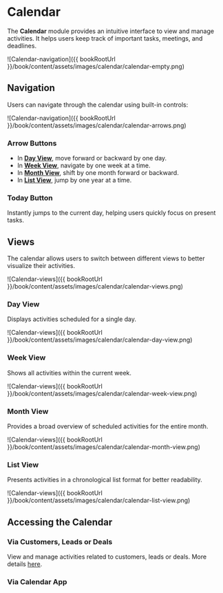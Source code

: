 # Calendar

The **Calendar** module provides an intuitive interface to view and manage activities. It helps users keep track of important tasks, meetings, and deadlines.

![Calendar-navigation]({{ bookRootUrl }}/book/content/assets/images/calendar/calendar-empty.png)

## Navigation

Users can navigate through the calendar using built-in controls:

![Calendar-navigation]({{ bookRootUrl }}/book/content/assets/images/calendar/calendar-arrows.png)

### Arrow Buttons

- In [**Day View**](#day-view), move forward or backward by one day.
- In [**Week View**](#week-view), navigate by one week at a time.
- In [**Month View**](#month-view), shift by one month forward or backward.
- In [**List View**](#list-view), jump by one year at a time.

### Today Button

Instantly jumps to the current day, helping users quickly focus on present tasks.

## Views

The calendar allows users to switch between different views to better visualize their activities.

![Calendar-views]({{ bookRootUrl }}/book/content/assets/images/calendar/calendar-views.png)

### Day View

<a name="day-view"></a>

Displays activities scheduled for a single day.

![Calendar-views]({{ bookRootUrl }}/book/content/assets/images/calendar/calendar-day-view.png)

### Week View

<a name="week-view"></a>

Shows all activities within the current week.

![Calendar-views]({{ bookRootUrl }}/book/content/assets/images/calendar/calendar-week-view.png)

### Month View

<a name="month-view"></a>

Provides a broad overview of scheduled activities for the entire month.

![Calendar-views]({{ bookRootUrl }}/book/content/assets/images/calendar/calendar-month-view.png)

### List View

<a name="list-view"></a>

Presents activities in a chronological list format for better readability.

![Calendar-views]({{ bookRootUrl }}/book/content/assets/images/calendar/calendar-list-view.png)

## Accessing the Calendar

### Via Customers, Leads or Deals

View and manage activities related to customers, leads or deals. More details [here](calendar\add-activity).

### Via Calendar App

